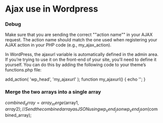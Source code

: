 # Ajax use in Wordpress

### Debug
Make sure that you are sending the correct ""action name"" in your AJAX request. 
The action name should match the one used when registering your AJAX action in your PHP code (e.g., my_ajax_action).

In WordPress, the ajaxurl variable is automatically defined in the admin area. If you’re trying to use it on the front-end of your site, you’ll need to define it yourself. You can do this by adding the following code to your theme’s functions.php file:

add_action( 'wp_head', 'my_ajaxurl' );
function my_ajaxurl() {
   echo '<script type="text/javascript">
           var ajaxurl = "' . admin_url('admin-ajax.php') . '";
         </script>';
}
   
### Merge the two arrays into a single array

$combined_array = array_merge($array1, $array2);
// Send the combined array as JSON using wp_send_json
wp_send_json($combined_array);   
